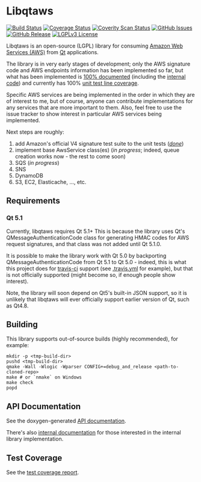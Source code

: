 # Libqtaws
[![Build Status](http://img.shields.io/travis/pcolby/libqtaws/master.svg)](https://travis-ci.org/pcolby/libqtaws)
[![Coverage Status](https://img.shields.io/coveralls/pcolby/libqtaws/v0.1.0.svg)](https://coveralls.io/r/pcolby/libqtaws)
[![Coverity Scan Status](https://img.shields.io/coverity/scan/5528.svg)](https://scan.coverity.com/projects/5528)
[![GitHub Issues](http://img.shields.io/github/issues/pcolby/libqtaws.svg)](https://github.com/pcolby/libqtaws/issues)
[![GitHub Release](http://img.shields.io/github/release/pcolby/libqtaws.svg)](https://github.com/pcolby/libqtaws/releases/latest)
[![LGPLv3 License](http://img.shields.io/badge/license-LGPLv3-blue.svg)](https://www.gnu.org/licenses/lgpl.html)

Libqtaws is an open-source (LGPL) library for consuming [Amazon Web Services (AWS)](http://aws.amazon.com/) from
[Qt](http://qt-project.org/) applications.

The library is in very early stages of development; only the AWS signature
code and AWS endpoints information has been implemented so far, but what has been implemented is
[100% documented](http://pcolby.github.io/libqtaws/0.1.0/api/annotated.html)
(including the [internal code](http://pcolby.github.io/libqtaws/0.1.0/internal/annotated.html)) and
currently has 100% [unit test line coverage](http://pcolby.github.io/libqtaws/0.1.0/coverage/).

Specific AWS services are being implemented in the order in which they are of interest to me,
but of course, anyone can contribute implementations for any services that are more important to them.
Also, feel free to use the issue tracker to show interest in particular AWS services being implemented.

Next steps are roughly:

1. add Amazon's official V4 signature test suite to the unit tests ([_done_](https://github.com/pcolby/libqtaws/issues/2))
2. implement base AwsService class(es) (_in progress_; indeed, queue creation works now - the rest to come soon)
3. SQS (_in progress_)
4. SNS
5. DynamoDB
6. S3, EC2, Elasticache, ..., etc.

## Requirements
### Qt 5.1
Currently, libqtaws requires Qt 5.1+  This is because the library uses Qt's QMessageAuthenticationCode class for
generating HMAC codes for AWS request signatures, and that class was not added until Qt 5.1.0.

It is possible to make the library work with Qt 5.0 by backporting QMessageAuthenticationCode from Qt 5.1 to Qt 5.0 -
indeed, this is what this project does for [travis-ci](https://travis-ci.org/) support (see [.travis.yml](.travis.yml)
for example), but that is not officially supported (might become so, if enough people show interest).

Note, the library will soon depend on Qt5's built-in JSON support, so it is unlikely that libqtaws will ever officially
support earlier version of Qt, such as Qt4.8.

## Building
This library supports out-of-source builds (highly recommended), for example:

~~~{.sh}
mkdir -p <tmp-build-dir>
pushd <tmp-build-dir>
qmake -Wall -Wlogic -Wparser CONFIG+=debug_and_release <path-to-cloned-repo>
make # or `nmake` on Windows
make check
popd
~~~

## API Documentation

See the doxygen-generated [API documentation](http://pcolby.github.io/libqtaws/0.1.0/api/annotated.html).

There's also [internal documentation](http://pcolby.github.io/libqtaws/0.1.0/internal/annotated.html) for those
interested in the internal library implementation.

## Test Coverage

See the [test coverage report](http://pcolby.github.io/libqtaws/0.1.0/coverage/).
